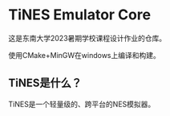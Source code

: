# TiNES Emulator Core

这是东南大学2023暑期学校课程设计作业的仓库。

使用CMake+MinGW在windows上编译和构建。

## TiNES是什么？

TiNES是一个轻量级的、跨平台的NES模拟器。